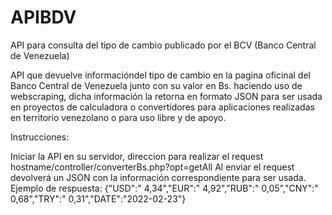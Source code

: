 # APIBDV
API para consulta del tipo de cambio publicado por el BCV (Banco Central de Venezuela)

API que devuelve informacióndel tipo de cambio en la pagina oficinal del Banco Central de Venezuela junto con su valor en Bs. haciendo uso de webscraping, dicha información la retorna en formato JSON para ser usada en proyectos de calculadora o convertidores para aplicaciones realizadas en territorio venezolano o para uso libre y de apoyo.

Instrucciones:

Iniciar la API en su servidor, direccion para realizar el request hostname/controller/converterBs.php?opt=getAll
Al enviar el request devolverá un JSON con la información correspondiente para ser usada.
Ejemplo de respuesta: {"USD":" 4,34","EUR":" 4,92","RUB":" 0,05","CNY":" 0,68","TRY":" 0,31","DATE":"2022-02-23"}

